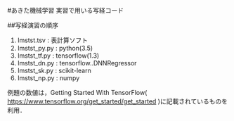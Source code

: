 #あきた機械学習 実習で用いる写経コード

##写経演習の順序
1) lmstst.tsv : 表計算ソフト
2) lmstst_py.py : python(3.5)
3) lmstst_tf.py : tensorflow(1.3)
4) lmstst_dn.py : tensorflow..DNNRegressor
5) lmstst_sk.py : scikit-learn
6) lmstst_np.py : numpy

例題の数値は，Getting Started With TensorFlow( https://www.tensorflow.org/get_started/get_started )に記載されているものを利用．



